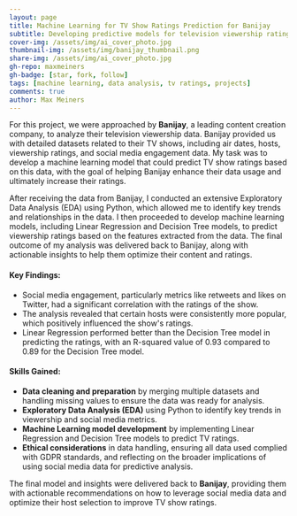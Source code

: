 ```yaml
---
layout: page
title: Machine Learning for TV Show Ratings Prediction for Banijay
subtitle: Developing predictive models for television viewership ratings
cover-img: /assets/img/ai_cover_photo.jpg
thumbnail-img: /assets/img/banijay_thumbnail.png
share-img: /assets/img/ai_cover_photo.jpg
gh-repo: maxmeiners
gh-badge: [star, fork, follow]
tags: [machine learning, data analysis, tv ratings, projects]
comments: true
author: Max Meiners
---
```


<div>
  <p>For this project, we were approached by <strong>Banijay</strong>, a leading content creation company, to analyze their television viewership data. Banijay provided us with detailed datasets related to their TV shows, including air dates, hosts, viewership ratings, and social media engagement data. My task was to develop a machine learning model that could predict TV show ratings based on this data, with the goal of helping Banijay enhance their data usage and ultimately increase their ratings.</p>

  <p>After receiving the data from Banijay, I conducted an extensive Exploratory Data Analysis (EDA) using Python, which allowed me to identify key trends and relationships in the data. I then proceeded to develop machine learning models, including Linear Regression and Decision Tree models, to predict viewership ratings based on the features extracted from the data. The final outcome of my analysis was delivered back to Banijay, along with actionable insights to help them optimize their content and ratings.</p>

  <h4>Key Findings:</h4>
  <ul>
    <li>Social media engagement, particularly metrics like retweets and likes on Twitter, had a significant correlation with the ratings of the show.</li>
    <li>The analysis revealed that certain hosts were consistently more popular, which positively influenced the show's ratings.</li>
    <li>Linear Regression performed better than the Decision Tree model in predicting the ratings, with an R-squared value of 0.93 compared to 0.89 for the Decision Tree model.</li>
  </ul>

  <h4>Skills Gained:</h4>
  <ul>
    <li><strong>Data cleaning and preparation</strong> by merging multiple datasets and handling missing values to ensure the data was ready for analysis.</li>
    <li><strong>Exploratory Data Analysis (EDA)</strong> using Python to identify key trends in viewership and social media metrics.</li>
    <li><strong>Machine Learning model development</strong> by implementing Linear Regression and Decision Tree models to predict TV ratings.</li>
    <li><strong>Ethical considerations</strong> in data handling, ensuring all data used complied with GDPR standards, and reflecting on the broader implications of using social media data for predictive analysis.</li>
  </ul>

  <p>The final model and insights were delivered back to <strong>Banijay</strong>, providing them with actionable recommendations on how to leverage social media data and optimize their host selection to improve TV show ratings.</p>
</div>
